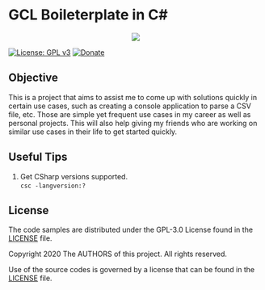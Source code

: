 # GCL Boileterplate in C#

<div align="center">
    <img src="https://gclstorage.blob.core.windows.net/images/gcl-boilerplate-csharp-banner.png" />
</div>

[![License: GPL v3](https://img.shields.io/badge/License-GPLv3-blue.svg)](https://www.gnu.org/licenses/gpl-3.0)
[![Donate](https://img.shields.io/badge/$-donate-ff69b4.svg)](https://www.buymeacoffee.com/chunlin)

## Objective
This is a project that aims to assist me to come up with solutions quickly in certain use cases, such as creating a console application to parse a CSV file, etc. Those are simple yet frequent use cases in my career as well as personal projects. This will also help giving my friends who are working on similar use cases in their life to get started quickly.

## Useful Tips
1. Get CSharp versions supported.\
   `csc -langversion:?`
   
## License ##

The code samples are distributed under the GPL-3.0 License found in the [LICENSE](./LICENSE) file.

Copyright 2020 The AUTHORS of this project. All rights reserved. 

Use of the source codes is governed by a license that can be found in the [LICENSE](./LICENSE) file.